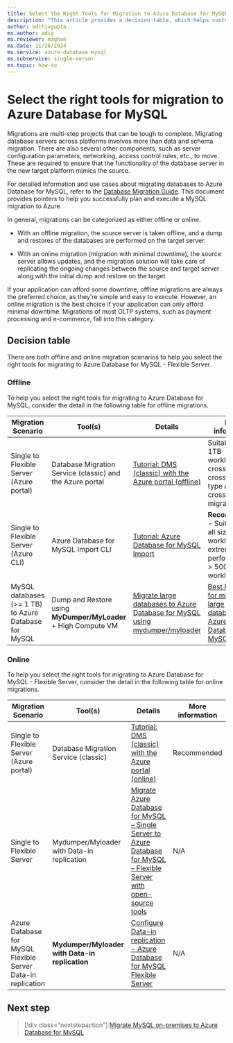 ```yaml
---
title: Select the Right Tools for Migration to Azure Database for MySQL
description: "This article provides a decision table, which helps customers in picking the right tools for migrating into Azure Database for MySQL"
author: aditivgupta
ms.author: adig
ms.reviewer: maghan
ms.date: 11/26/2024
ms.service: azure-database-mysql
ms.subservice: single-server
ms.topic: how-to
---
```


# Select the right tools for migration to Azure Database for MySQL

Migrations are multi-step projects that can be tough to complete. Migrating database servers across platforms involves more than data and schema migration. There are also several other components, such as server configuration parameters, networking, access control rules, etc., to move. These are required to ensure that the functionality of the database server in the new target platform mimics the source.

For detailed information and use cases about migrating databases to Azure Database for MySQL, refer to the [Database Migration Guide](mysql-on-premises-azure-db/01-mysql-migration-guide-intro.md). This document provides pointers to help you successfully plan and execute a MySQL migration to Azure.

In general, migrations can be categorized as either offline or online.

- With an offline migration, the source server is taken offline, and a dump and restores of the databases are performed on the target server.

- With an online migration (migration with minimal downtime), the source server allows updates, and the migration solution will take care of replicating the ongoing changes between the source and target server along with the initial dump and restore on the target.

If your application can afford some downtime, offline migrations are always the preferred choice, as they're simple and easy to execute. However, an online migration is the best choice if your application can only afford minimal downtime. Migrations of most OLTP systems, such as payment processing and e-commerce, fall into this category.

## Decision table

There are both offline and online migration scenarios to help you select the right tools for migrating to Azure Database for MySQL - Flexible Server.

### Offline

To help you select the right tools for migrating to Azure Database for MySQL, consider the detail in the following table for offline migrations.

| Migration Scenario | Tool(s) | Details | More information |
| --- | --- | --- | --- |
| Single to Flexible Server (Azure portal) | Database Migration Service (classic) and the Azure portal | [Tutorial: DMS (classic) with the Azure portal (offline)](../../dms/tutorial-mysql-azure-single-to-flex-offline-portal.md) | Suitable for < 1TB workloads; cross-region, cross-storage type and cross-version migrations. |
| Single to Flexible Server (Azure CLI) | Azure Database for MySQL Import CLI | [Tutorial: Azure Database for MySQL Import](migrate-single-flexible-mysql-import-cli.md) | **Recommended** - Suitable for all sizes of workloads, extremely performant for > 500 GB workloads. |
| MySQL databases (>= 1 TB) to Azure Database for MySQL | Dump and Restore using **MyDumper/MyLoader** + High Compute VM | [Migrate large databases to Azure Database for MySQL using mydumper/myloader](concepts-migrate-mydumper-myloader.md) | [Best Practices for migrating large databases to Azure Database for MySQL](https://techcommunity.microsoft.com/t5/azure-database-for-mysql/best-practices-for-migrating-large-databases-to-azure-database/ba-p/1362699) |

### Online

To help you select the right tools for migrating to Azure Database for MySQL - Flexible Server, consider the detail in the following table for online migrations.

| Migration Scenario | Tool(s) | Details | More information |
| --- | --- | --- | --- |
| Single to Flexible Server (Azure portal) | Database Migration Service (classic) | [Tutorial: DMS (classic) with the Azure portal (online)](../../dms/tutorial-mysql-Azure-single-to-flex-online-portal.md) | Recommended |
| Single to Flexible Server | Mydumper/Myloader with Data-in replication | [Migrate Azure Database for MySQL – Single Server to Azure Database for MySQL – Flexible Server with open-source tools](how-to-migrate-single-flexible-minimum-downtime.md) | N/A |
| Azure Database for MySQL Flexible Server Data-in replication | **Mydumper/Myloader with Data-in replication** | [Configure Data-in replication - Azure Database for MySQL Flexible Server](../flexible-server/how-to-data-in-replication.md) | N/A |

## Next step

> [!div class="nextstepaction"]
> [Migrate MySQL on-premises to Azure Database for MySQL](mysql-on-premises-azure-db/01-mysql-migration-guide-intro.md)
